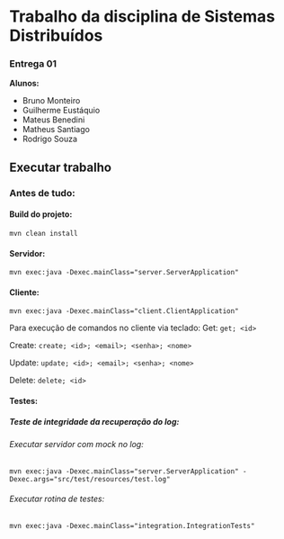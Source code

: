 # Trabalho da disciplina de Sistemas Distribuídos

### Entrega 01

**Alunos:** 
* Bruno Monteiro
* Guilherme Eustáquio
* Mateus Benedini
* Matheus Santiago
* Rodrigo Souza

## Executar trabalho

### Antes de tudo:
#### Build do projeto:
`mvn clean install`

#### Servidor:
`mvn exec:java -Dexec.mainClass="server.ServerApplication"`

#### Cliente:
`mvn exec:java -Dexec.mainClass="client.ClientApplication"`

Para execução de comandos no cliente via teclado:
Get:
`get; <id>`

Create:
`create; <id>; <email>; <senha>; <nome>`

Update:
`update; <id>; <email>; <senha>; <nome>`

Delete:
`delete; <id>`

#### Testes:

##### Teste de integridade da recuperação do log:

###### Executar servidor com mock no log: 
`mvn exec:java -Dexec.mainClass="server.ServerApplication" -Dexec.args="src/test/resources/test.log"`
###### Executar rotina de testes:
`mvn exec:java -Dexec.mainClass="integration.IntegrationTests"`

